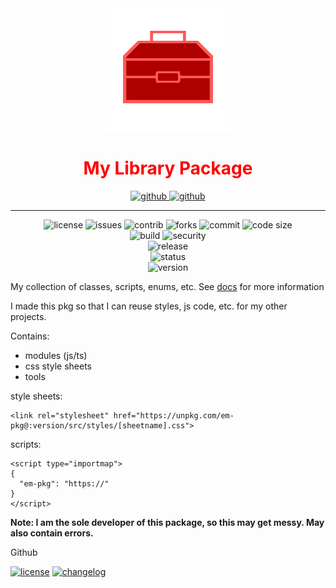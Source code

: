 <div align="center">
    <img alt="Logo" src="./docs/media/icon.svg" width="200" height="200" align="center">
    <h1 align="center" style="color: red;">My Library Package</h1>
</div>

<a></a>
<div align="center">

[//]: # (<img alt="github" src="https://custom-icon-badges.demolab.com/static/v1?logo=repo">)

<a href="https://github.com/em-d3v/em-pkg">
<img alt="github" height="25" src="https://custom-icon-badges.demolab.com/badge/Github-aaa?logo=repo&style=plastic">
</a>
<a href="https://www.npmjs.com/package/em-pkg">
<img alt="github" height="25" src="https://custom-icon-badges.demolab.com/badge/npm-cb3837?logo=npm&logoColor=white&style=plastic">
</a>
<br/>
<hr/>
<img alt="license" src="https://custom-icon-badges.demolab.com/github/license/em-d3v/em-pkg?logo=law">
<img alt="issues" src="https://custom-icon-badges.demolab.com/github/issues/em-d3v/em-pkg?logo=issue">
<img alt="contrib" src="https://img.shields.io/github/contributors/em-d3v/em-pkg">
<img alt="forks" src="https://img.shields.io/github/forks/em-d3v/em-pkg">

<img alt="commit" src="https://custom-icon-badges.demolab.com/github/last-commit/em-d3v/em-pkg?logo=commit">
<img alt="code size" src="https://img.shields.io/github/languages/code-size/em-d3v/em-pkg">
<br>
<img alt="build" src="https://img.shields.io/github/actions/workflow/status/em-d3v/em-pkg/main.yml?logo=github&logoColor=fff">
<img alt="security" src="https://img.shields.io/github/actions/workflow/status/em-d3v/em-pkg/security.yml?logoColor=fff&label=scan&logo=github">
<br>
<img alt="release" src="https://img.shields.io/github/v/release/em-d3v/em-pkg?logo=nodedotjs">
</div>
<div align="center">
  <img alt="status" src="https://nodei.co/npm/em-pkg.png">
<br>
  <img alt="version" src="https://img.shields.io/npm/v/em-pkg?logo=npm">

</div>




My collection of classes, scripts, enums, etc. See [docs](https://github.com/em-d3v/em-pkg/tree/main/docs) for more information

I made this pkg so that I can reuse styles, js code, etc. for my other projects.

Contains:
- modules (js/ts)
- css style sheets
- tools

style sheets:
```
<link rel="stylesheet" href="https://unpkg.com/em-pkg@:version/src/styles/[sheetname].css">
```
scripts:
```
<script type="importmap">
{
  "em-pkg": "https://"
}
</script>
```

**Note: I am the sole developer of this package, so this may get messy. May also contain errors.**

Github

[//]: # (<iframe src=""></iframe>)

[//]: # (> ![discussions]&#40;https://img.shields.io/github/discussions/em-d3v/em-pkg&#41;)

 [![license](https://custom-icon-badges.demolab.com/static/v1?label&message=LICENSE&logo=law&color=blue)](LICENSE.md)
 [![changelog](https://custom-icon-badges.demolab.com/badge/CHANGELOG-blue?logo=log)](CHANGELOG.md)

[//]: # ( [![contributors]&#40;https://custom-icon-badges.demolab.com/static/v1?label&message=CONTRIBUTING&logo=pencil&#41;]&#40;./CONTRIBUTING.md&#41;)





